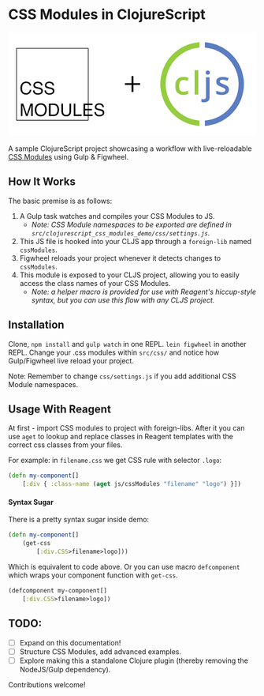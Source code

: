 # CSS Modules in ClojureScript

![](./resources/public/img/logo.png)

A sample ClojureScript project showcasing a workflow with live-reloadable [CSS Modules](http://glenmaddern.com/articles/css-modules) using Gulp & Figwheel.

## How It Works

The basic premise is as follows:

1. A Gulp task watches and compiles your CSS Modules to JS.
    * *Note: CSS Module namespaces to be exported are defined in `src/clojurescript_css_modules_demo/css/settings.js`.*
2. This JS file is hooked into your CLJS app through a `foreign-lib` named `cssModules`.
3. Figwheel reloads your project whenever it detects changes to `cssModules`.
4. This module is exposed to your CLJS project, allowing you to easily access the class names of your CSS Modules.
    * *Note: a helper macro is provided for use with Reagent's hiccup-style syntax, but you can use this flow with any CLJS project.*

## Installation
Clone, `npm install` and `gulp watch` in one REPL.
`lein figwheel` in another REPL.
Change your .css modules within `src/css/` and notice how Gulp/Figwheel live reload your project.

Note: Remember to change `css/settings.js` if you add additional CSS Module namespaces.


## Usage With Reagent
At first - import CSS modules to project with foreign-libs. After it you can use `aget` to lookup and replace classes in Reagent templates with the correct css classes from your files.


For example: in `filename.css` we get CSS rule with selector `.logo`:

```clojure
(defn my-component[]
	[:div { :class-name (aget js/cssModules "filename" "logo") }])
```

#### Syntax Sugar

There is a pretty syntax sugar inside demo:

```clojure
(defn my-component[]
	(get-css 
		[:div.CSS>filename>logo]))
```

Which is equivalent to code above. Or you can use macro `defcomponent` which wraps your component function with `get-css`.

```clojure
(defcomponent my-component[]
	[:div.CSS>filename>logo])
```

## TODO:
* [ ] Expand on this documentation!
* [ ] Structure CSS Modules, add advanced examples.
* [ ] Explore making this a standalone Clojure plugin (thereby removing the NodeJS/Gulp dependency).

Contributions welcome!